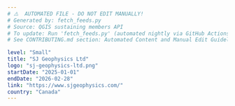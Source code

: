 ```yaml
---
# ⚠️  AUTOMATED FILE - DO NOT EDIT MANUALLY!
# Generated by: fetch_feeds.py
# Source: QGIS sustaining members API
# To update: Run 'fetch_feeds.py' (automated nightly via GitHub Actions)
# See CONTRIBUTING.md section: Automated Content and Manual Edit Guidelines

level: "Small"
title: "SJ Geophysics Ltd"
logo: "sj-geophysics-ltd.png"
startDate: "2025-01-01"
endDate: "2026-02-28"
link: "https://www.sjgeophysics.com/"
country: "Canada"
---
```

